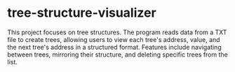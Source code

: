 # tree-structure-visualizer
This project focuses on tree structures. The program reads data from a TXT file to create trees, allowing users to view each tree's address, value, and the next tree's address in a structured format. Features include navigating between trees, mirroring their structure, and deleting specific trees from the list.
